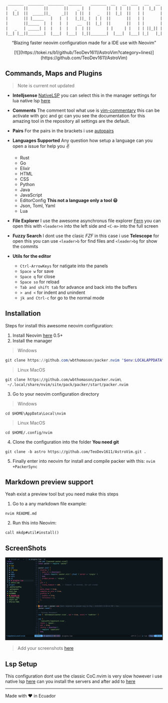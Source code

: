 <div align="center">

  ```
   _______  _______  _______  ______    _______  __   __  ___   __   __ 
  |   _   ||       ||       ||    _ |  |       ||  | |  ||   | |  |_|  |
  |  |_|  ||  _____||_     _||   | ||  |   _   ||  |_|  ||   | |       |
  |       || |_____   |   |  |   |_||_ |  | |  ||       ||   | |       |
  |       ||_____  |  |   |  |    __  ||  |_|  ||       ||   | |       |
  |   _   | _____| |  |   |  |   |  | ||       | |     | |   | | ||_|| |
  |__| |__||_______|  |___|  |___|  |_||_______|  |___|  |___| |_|   |_|

  ```

  <q>Blazing faster neovim configuration made for a IDE use with Neovim</q>
  
  <p align = "center" > 
    [![](https://tokei.rs/b1/github/TeoDev1611/AstroVim?category=lines)](https://github.com/TeoDev1611/AstroVim) 
  </p>
  


</div>

## Commands, Maps and Plugins



> Note is current not updated 

- **Intelljsense** [NativeLSP](https://github.com/neovim/nvim-lspconfig) you can select this in the manager settings for lua native lsp [here](https://github.com/TeoDev1611/AstroVim/blob/rocket/lua/lsp/lsp-servers/init.lua) 

- **Comments** The comment tool what use is [vim-commentary](https://github.com/tpope/vim-commentary) this can be activate with gcc and gc can you see the documentation for this amazing tool in the repository all settings are the default.

- **Pairs** For the pairs in the brackets i use [autopairs](https://github.com/steelsojka/pears.nvim)

- **Languages Supported** Any question how setup a language can you open a issue for help you :v:
  - Rust
  - Go
  - Elixir
  - HTML
  - CSS
  - Python
  - Java
  - JavaScript
  - EditorConfig **This not a language only a tool :smiley:**
  - Json, Toml, Yaml
  - Lua

- **File Explorer** I use the awesome asynchronus file explorer [Fern](https://github.com/lambdalisue/fern.vim) you can open this with ``<leader>n`` into the left side and ``<C-m>`` into the full screen

- **Fuzzy Search** I dont use the clasic *FZF* in this case i use **Telescope** for open this  you can use ````<leader>b```` for find files and ```<leader>bg``` for show the commits

- **Utils for the editor**
  - ```Ctrl-ArrowKeys``` for natigate into the panels
  - ```Space w``` for save
  - ```Space q``` for close
  - ```Space so``` for reload
  - ````Tab and shift tab```` for advance and back into the buffers
  - `````> and <````` for indent and unindent
  - ````jk and Ctrl-c```` for go to the normal mode

## Installation

Steps for install this awesome neovim configuration:

1. Install Neovim [here](https://github.com/neovim/neovim) 0.5+
2. Install the manager 

> Windows
```ps1
git clone https://github.com/wbthomason/packer.nvim "$env:LOCALAPPDATA\nvim-data\site\pack\packer\start\packer.nvim"
```

> Linux MacOS
```shell
git clone https://github.com/wbthomason/packer.nvim\
 ~/.local/share/nvim/site/pack/packer/start/packer.nvim
```

3. Go to your neovim configuration directory

>Windows
````
cd $HOME\AppData\Local\nvim
````
> Linux MacOS
`````
cd $HOME/.config/nvim
`````

4. Clone the configuration into the folder **You need git**
```
git clone -b astro https://github.com/TeoDev1611/AstroVim.git .
```

5. Finally enter into neovim for install and compile packer with this:
``
nvim +PackerSync 
``

## Markdown preview support

Yeah exist a preview tool but you need make this steps

1. Go to a any markdown file example:
```
nvim README.md
```
2. Run this into Neovim:
```vim
call mkdp#util#install()
```

<!-- 6. Check the [rocket.toml](https://github.com/TeoDev1611/RocketVim/blob/rocket/rocket.toml) for the custom aparience and options and uncomment and load the lua modules [here](https://github.com/TeoDev1611/RocketVim/blob/rocket/init.vim) -->

## ScreenShots

![image](./docs/image.PNG)

> Add your screenshots [here](https://github.com/TeoDev1611/RocketVim/issues/4)

## Lsp Setup

This configuration dont use the classic CoC.nvim is very slow however i use native lsp [here](https://github.com/neovim/nvim-lspconfig/blob/master/CONFIG.md) can you install the servers and after add to [here](https://github.com/TeoDev1611/RocketVim/blob/rocket/lua/lsp/lsp-servers/init.lua)

---
Made with ❤ in Ecuador
